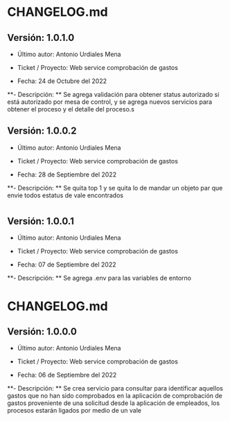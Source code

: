 # CHANGELOG.md

## Versión: 1.0.1.0

- Último autor: Antonio Urdiales Mena

- Ticket / Proyecto: Web service comprobación de gastos

- Fecha: 24 de Octubre del 2022

**- Descripción: **
Se agrega validación para obtener status autorizado si está autorizado por mesa de control, y se agrega nuevos servicios para obtener el proceso y el detalle del proceso.s

## Versión: 1.0.0.2

- Último autor: Antonio Urdiales Mena

- Ticket / Proyecto: Web service comprobación de gastos

- Fecha: 28 de Septiembre del 2022

**- Descripción: **
Se quita top 1 y se quita lo de mandar un objeto  par que envie todos estatus de vale encontrados

#

## Versión: 1.0.0.1

- Último autor: Antonio Urdiales Mena

- Ticket / Proyecto: Web service comprobación de gastos

- Fecha: 07 de Septiembre del 2022

**- Descripción: **
Se agrega .env para las variables de entorno

#

# CHANGELOG.md

## Versión: 1.0.0.0

- Último autor: Antonio Urdiales Mena

- Ticket / Proyecto: Web service comprobación de gastos

- Fecha: 06 de Septiembre del 2022

**- Descripción: **
Se crea servicio para consultar para identificar
aquellos gastos que no han sido comprobados en la aplicación de
comprobación de gastos proveniente de una solicitud desde la aplicación de
empleados, los procesos estarán ligados por medio de un vale

#